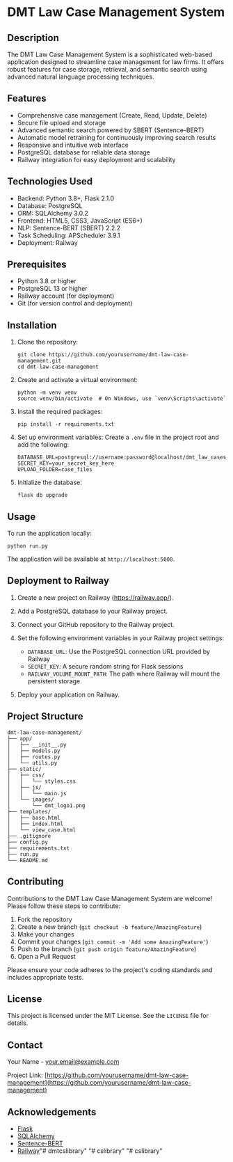 # DMT Law Case Management System

## Description

The DMT Law Case Management System is a sophisticated web-based application designed to streamline case management for law firms. It offers robust features for case storage, retrieval, and semantic search using advanced natural language processing techniques.

## Features

- Comprehensive case management (Create, Read, Update, Delete)
- Secure file upload and storage
- Advanced semantic search powered by SBERT (Sentence-BERT)
- Automatic model retraining for continuously improving search results
- Responsive and intuitive web interface
- PostgreSQL database for reliable data storage
- Railway integration for easy deployment and scalability

## Technologies Used

- Backend: Python 3.8+, Flask 2.1.0
- Database: PostgreSQL
- ORM: SQLAlchemy 3.0.2
- Frontend: HTML5, CSS3, JavaScript (ES6+)
- NLP: Sentence-BERT (SBERT) 2.2.2
- Task Scheduling: APScheduler 3.9.1
- Deployment: Railway

## Prerequisites

- Python 3.8 or higher
- PostgreSQL 13 or higher
- Railway account (for deployment)
- Git (for version control and deployment)

## Installation

1. Clone the repository:
   ```
   git clone https://github.com/yourusername/dmt-law-case-management.git
   cd dmt-law-case-management
   ```

2. Create and activate a virtual environment:
   ```
   python -m venv venv
   source venv/bin/activate  # On Windows, use `venv\Scripts\activate`
   ```

3. Install the required packages:
   ```
   pip install -r requirements.txt
   ```

4. Set up environment variables:
   Create a `.env` file in the project root and add the following:
   ```
   DATABASE_URL=postgresql://username:password@localhost/dmt_law_cases
   SECRET_KEY=your_secret_key_here
   UPLOAD_FOLDER=case_files
   ```

5. Initialize the database:
   ```
   flask db upgrade
   ```

## Usage

To run the application locally:

```
python run.py
```

The application will be available at `http://localhost:5000`.

## Deployment to Railway

1. Create a new project on Railway (https://railway.app/).
2. Add a PostgreSQL database to your Railway project.
3. Connect your GitHub repository to the Railway project.
4. Set the following environment variables in your Railway project settings:
   - `DATABASE_URL`: Use the PostgreSQL connection URL provided by Railway
   - `SECRET_KEY`: A secure random string for Flask sessions
   - `RAILWAY_VOLUME_MOUNT_PATH`: The path where Railway will mount the persistent storage

5. Deploy your application on Railway.

## Project Structure

```
dmt-law-case-management/
├── app/
│   ├── __init__.py
│   ├── models.py
│   ├── routes.py
│   └── utils.py
├── static/
│   ├── css/
│   │   └── styles.css
│   ├── js/
│   │   └── main.js
│   └── images/
│       └── dmt_logo1.png
├── templates/
│   ├── base.html
│   ├── index.html
│   └── view_case.html
├── .gitignore
├── config.py
├── requirements.txt
├── run.py
└── README.md
```

## Contributing

Contributions to the DMT Law Case Management System are welcome! Please follow these steps to contribute:

1. Fork the repository
2. Create a new branch (`git checkout -b feature/AmazingFeature`)
3. Make your changes
4. Commit your changes (`git commit -m 'Add some AmazingFeature'`)
5. Push to the branch (`git push origin feature/AmazingFeature`)
6. Open a Pull Request

Please ensure your code adheres to the project's coding standards and includes appropriate tests.

## License

This project is licensed under the MIT License. See the `LICENSE` file for details.

## Contact

Your Name - your.email@example.com

Project Link: [https://github.com/yourusername/dmt-law-case-management](https://github.com/yourusername/dmt-law-case-management)

## Acknowledgements

- [Flask](https://flask.palletsprojects.com/)
- [SQLAlchemy](https://www.sqlalchemy.org/)
- [Sentence-BERT](https://www.sbert.net/)
- [Railway](https://railway.app/)"# dmtcslibrary" 
"# cslibrary" 
"# cslibrary" 
